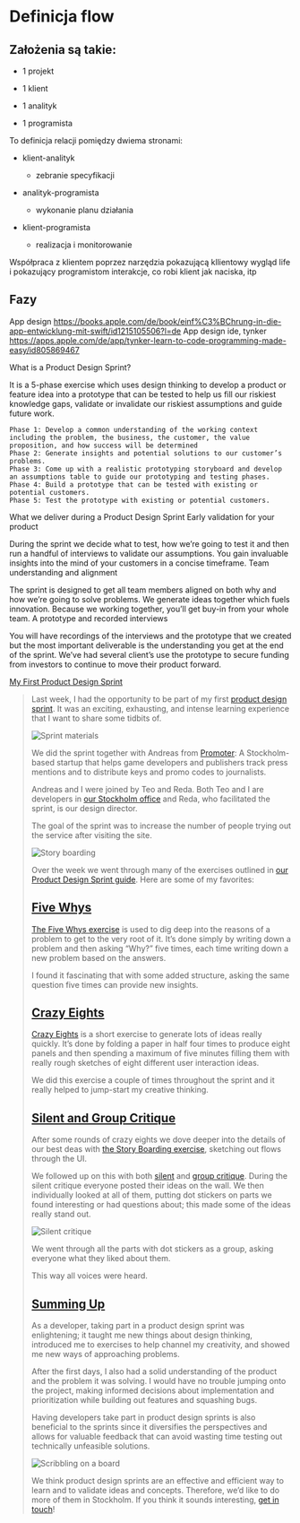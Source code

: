 # Definicja flow



## Założenia są takie:
+    1 projekt
    
+    1 klient
+    1 analityk
+    1 programista


To definicja relacji pomiędzy dwiema stronami:

+ klient-analityk
    + zebranie specyfikacji
    
+ analityk-programista
    + wykonanie planu działania
    
+ klient-programista
    + realizacja i monitorowanie    



Współpraca z klientem poprzez narzędzia pokazującą kllientowy wygląd life
i pokazujący programistom interakcje, co robi klient
jak naciska, itp

## Fazy 
App design
https://books.apple.com/de/book/einf%C3%BChrung-in-die-app-entwicklung-mit-swift/id1215105506?l=de
App design ide, tynker
https://apps.apple.com/de/app/tynker-learn-to-code-programming-made-easy/id805869467



What is a Product Design Sprint?

It is a 5-phase exercise which uses design thinking to develop a product or feature idea into a prototype that can be tested to help us fill our riskiest knowledge gaps, validate or invalidate our riskiest assumptions and guide future work.

    Phase 1: Develop a common understanding of the working context including the problem, the business, the customer, the value proposition, and how success will be determined
    Phase 2: Generate insights and potential solutions to our customer’s problems.
    Phase 3: Come up with a realistic prototyping storyboard and develop an assumptions table to guide our prototyping and testing phases.
    Phase 4: Build a prototype that can be tested with existing or potential customers. 
    Phase 5: Test the prototype with existing or potential customers. 




What we deliver during a Product Design Sprint
Early validation for your product

During the sprint we decide what to test, how we’re going to test it and then run a handful of interviews to validate our assumptions. You gain invaluable insights into the mind of your customers in a concise timeframe.
Team understanding and alignment

The sprint is designed to get all team members aligned on both why and how we’re going to solve problems. We generate ideas together which fuels innovation. Because we working together, you’ll get buy-in from your whole team.
A prototype and recorded interviews

You will have recordings of the interviews and the prototype that we created but the most important deliverable is the understanding you get at the end of the sprint. We’ve had several client’s use the prototype to secure funding from investors to continue to move their product forward.




[My First Product Design Sprint](https://thoughtbot.com/blog/my-first-product-design-sprint)

> Last week, I had the opportunity to be part of my first [product design sprint](https://thoughtbot.com/product-design-sprint). It was an exciting, exhausting, and intense learning experience that I want to share some tidbits of.
> 
> ![Sprint materials](https://images.thoughtbot.com/blog-vellum-image-uploads/u0cTBGHTgCU4wcOm8jUa_IMG_1582.jpg)
> 
> We did the sprint together with Andreas from [Promoter](https://www.promoterapp.com): A Stockholm-based startup that helps game developers and publishers track press mentions and to distribute keys and promo codes to journalists.
> 
> Andreas and I were joined by Teo and Reda. Both Teo and I are developers in [our Stockholm office](https://thoughtbot.com/stockholm) and Reda, who facilitated the sprint, is our design director.
> 
> The goal of the sprint was to increase the number of people trying out the service after visiting the site.
> 
> ![Story boarding](https://images.thoughtbot.com/blog-vellum-image-uploads/7vFsS4ZQdmq5Sg9P30ci_IMG_1614.jpg)
> 
> Over the week we went through many of the exercises outlined in [our Product Design Sprint guide](https://thoughtbot.com/product-design-sprint/guide). Here are some of my favorites:
> 
> ## [Five Whys](https://thoughtbot.com/blog/my-first-product-design-sprint#five-whys)
> 
> [The Five Whys exercise](https://thoughtbot.com/product-design-sprint/guide/understand/five-whys) is used to dig deep into the reasons of a problem to get to the very root of it. It’s done simply by writing down a problem and then asking “Why?” five times, each time writing down a new problem based on the answers.
> 
> I found it fascinating that with some added structure, asking the same question five times can provide new insights.
> 
> ## [Crazy Eights](https://thoughtbot.com/blog/my-first-product-design-sprint#crazy-eights)
> 
> [Crazy Eights](https://thoughtbot.com/product-design-sprint/guide/diverge/crazy-eights) is a short exercise to generate lots of ideas really quickly. It’s done by folding a paper in half four times to produce eight panels and then spending a maximum of five minutes filling them with really rough sketches of eight different user interaction ideas.
> 
> We did this exercise a couple of times throughout the sprint and it really helped to jump-start my creative thinking.
> 
> ## [Silent and Group Critique](https://thoughtbot.com/blog/my-first-product-design-sprint#silent-and-group-critique)
> 
> After some rounds of crazy eights we dove deeper into the details of our best deas with [the Story Boarding exercise](https://thoughtbot.com/product-design-sprint/guide/diverge/story-boarding), sketching out flows through the UI.
> 
> We followed up on this with both [silent](https://thoughtbot.com/product-design-sprint/guide/diverge/silent-critique) and [group critique](https://thoughtbot.com/product-design-sprint/guide/diverge/group-critique). During the silent critique everyone posted their ideas on the wall. We then individually looked at all of them, putting dot stickers on parts we found interesting or had questions about; this made some of the ideas really stand out.
> 
> ![Silent critique](https://images.thoughtbot.com/blog-vellum-image-uploads/fHeqADwRdapZwjxzWtug_IMG_2282.jpg)
> 
> We went through all the parts with dot stickers as a group, asking everyone what they liked about them.
> 
> This way all voices were heard.
> 
> ## [Summing Up](https://thoughtbot.com/blog/my-first-product-design-sprint#summing-up)
> 
> As a developer, taking part in a product design sprint was enlightening; it taught me new things about design thinking, introduced me to exercises to help channel my creativity, and showed me new ways of approaching problems.
> 
> After the first days, I also had a solid understanding of the product and the problem it was solving. I would have no trouble jumping onto the project, making informed decisions about implementation and prioritization while building out features and squashing bugs.
> 
> Having developers take part in product design sprints is also beneficial to the sprints since it diversifies the perspectives and allows for valuable feedback that can avoid wasting time testing out technically unfeasible solutions.
> 
> ![Scribbling on a board](https://images.thoughtbot.com/blog-vellum-image-uploads/B63zM4zQGyzQOmvCB5JM_IMG_1652.jpg)
> 
> We think product design sprints are an effective and efficient way to learn and to validate ideas and concepts. Therefore, we’d like to do more of them in Stockholm. If you think it sounds interesting, [get in touch](https://thoughtbot.com/stockholm#contact-us)!
